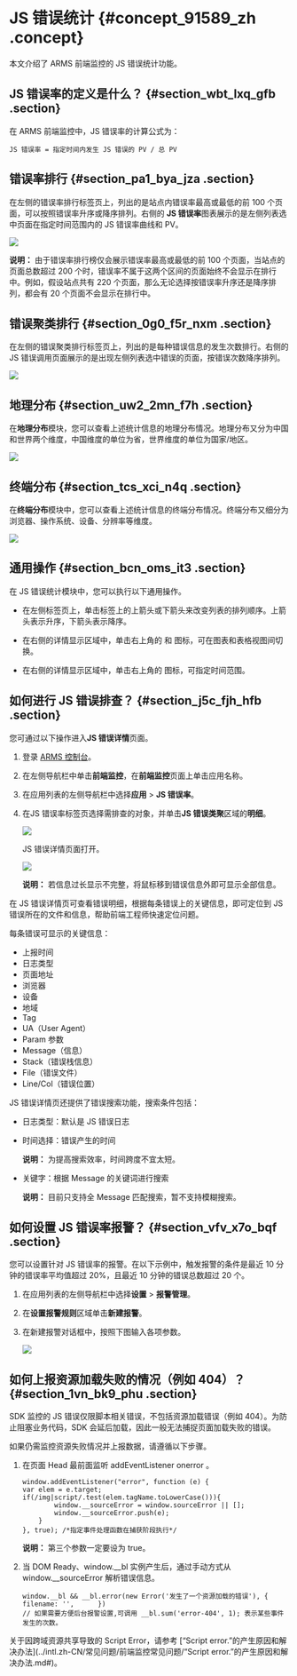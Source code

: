 # JS 错误统计 {#concept_91589_zh .concept}

本文介绍了 ARMS 前端监控的 JS 错误统计功能。

## JS 错误率的定义是什么？ {#section_wbt_lxq_gfb .section}

在 ARMS 前端监控中，JS 错误率的计算公式为：

``` {#codeblock_82j_rjz_t6h}
JS 错误率 = 指定时间内发生 JS 错误的 PV / 总 PV 
```

## 错误率排行 {#section_pa1_bya_jza .section}

在左侧的错误率排行标签页上，列出的是站点内错误率最高或最低的前 100 个页面，可以按照错误率升序或降序排列。右侧的 **JS 错误率**图表展示的是左侧列表选中页面在指定时间范围内的 JS 错误率曲线和 PV。

![](http://static-aliyun-doc.oss-cn-hangzhou.aliyuncs.com/assets/img/152274/156757440043633_zh-CN.png)

**说明：** 由于错误率排行榜仅会展示错误率最高或最低的前 100 个页面，当站点的页面总数超过 200 个时，错误率不属于这两个区间的页面始终不会显示在排行中。例如，假设站点共有 220 个页面，那么无论选择按错误率升序还是降序排列，都会有 20 个页面不会显示在排行中。

## 错误聚类排行 {#section_0g0_f5r_nxm .section}

在左侧的错误聚类排行标签页上，列出的是每种错误信息的发生次数排行。右侧的 JS 错误调用页面展示的是出现左侧列表选中错误的页面，按错误次数降序排列。

![](http://static-aliyun-doc.oss-cn-hangzhou.aliyuncs.com/assets/img/152274/156757440043634_zh-CN.png)

## 地理分布 {#section_uw2_2mn_f7h .section}

在**地理分布**模块，您可以查看上述统计信息的地理分布情况。地理分布又分为中国和世界两个维度，中国维度的单位为省，世界维度的单位为国家/地区。

![](http://static-aliyun-doc.oss-cn-hangzhou.aliyuncs.com/assets/img/152274/156757440043635_zh-CN.png)

## 终端分布 {#section_tcs_xci_n4q .section}

在**终端分布**模块中，您可以查看上述统计信息的终端分布情况。终端分布又细分为浏览器、操作系统、设备、分辨率等维度。

![](http://static-aliyun-doc.oss-cn-hangzhou.aliyuncs.com/assets/img/152274/156757440043638_zh-CN.png)

## 通用操作 {#section_bcn_oms_it3 .section}

在 JS 错误统计模块中，您可以执行以下通用操作。

-   在左侧标签页上，单击标签上的上箭头或下箭头来改变列表的排列顺序。上箭头表示升序，下箭头表示降序。
-   在右侧的详情显示区域中，单击右上角的 和 图标，可在图表和表格视图间切换。

-   在右侧的详情显示区域中，单击右上角的 图标，可指定时间范围。


## 如何进行 JS 错误排查？ {#section_j5c_fjh_hfb .section}

您可通过以下操作进入**JS 错误详情**页面。

1.  登录 [ARMS 控制台](https://arms-ap-southeast-1.console.aliyun.com/#/home)。
2.  在左侧导航栏中单击**前端监控**，在**前端监控**页面上单击应用名称。
3.  在应用列表的左侧导航栏中选择**应用** \> **JS 错误率**。
4.  在JS 错误率标签页选择需排查的对象，并单击**JS 错误类聚**区域的**明细**。

    ![](http://static-aliyun-doc.oss-cn-hangzhou.aliyuncs.com/assets/img/152274/156757440043646_zh-CN.png)

    JS 错误详情页面打开。

    ![](http://static-aliyun-doc.oss-cn-hangzhou.aliyuncs.com/assets/img/152274/156757440043647_zh-CN.png)

    **说明：** 若信息过长显示不完整，将鼠标移到错误信息外即可显示全部信息。


在 JS 错误详情页可查看错误明细，根据每条错误上的关键信息，即可定位到 JS 错误所在的文件和信息，帮助前端工程师快速定位问题。

每条错误可显示的关键信息：

-   上报时间
-   日志类型
-   页面地址
-   浏览器
-   设备
-   地域
-   Tag
-   UA（User Agent）
-   Param 参数
-   Message（信息）
-   Stack（错误栈信息）
-   File（错误文件）
-   Line/Col（错误位置）

JS 错误详情页还提供了错误搜索功能，搜索条件包括：

-   日志类型：默认是 JS 错误日志
-   时间选择：错误产生的时间

    **说明：** 为提高搜索效率，时间跨度不宜太短。

-   关键字：根据 Message 的关键词进行搜索

    **说明：** 目前只支持全 Message 匹配搜索，暂不支持模糊搜索。


## 如何设置 JS 错误率报警？ {#section_vfv_x7o_bqf .section}

您可以设置针对 JS 错误率的报警。在以下示例中，触发报警的条件是最近 10 分钟的错误率平均值超过 20%，且最近 10 分钟的错误总数超过 20 个。

1.  在应用列表的左侧导航栏中选择**设置** \> **报警管理**。
2.  在**设置报警规则**区域单击**新建报警**。
3.  在新建报警对话框中，按照下图输入各项参数。

    ![](http://static-aliyun-doc.oss-cn-hangzhou.aliyuncs.com/assets/img/152221/156757440043505_zh-CN.png)


## 如何上报资源加载失败的情况（例如 404）？ {#section_1vn_bk9_phu .section}

SDK 监控的 JS 错误仅限脚本相关错误，不包括资源加载错误（例如 404）。为防止阻塞业务代码，SDK 会延后加载，因此一般无法捕捉页面加载失败的错误。

如果仍需监控资源失败情况并上报数据，请遵循以下步骤。

1.  在页面 Head 最前面监听 addEventListener onerror 。

    ``` {#codeblock_mr5_q1m_zq0}
    window.addEventListener("error", function (e) {
    var elem = e.target;
    if(/img|script/.test(elem.tagName.toLowerCase())){
            window.__sourceError = window.sourceError || [];
            window.__sourceError.push(e);
        }
    }, true); /*指定事件处理函数在捕获阶段执行*/
    ```

    **说明：** 第三个参数一定要设为 true。

2.  当 DOM Ready、window.\_\_bl 实例产生后，通过手动方式从 window.\_\_sourceError 解析错误信息。

    ``` {#codeblock_tpx_yd4_35y}
    window.__bl && __bl.error(new Error('发生了一个资源加载的错误'), {       filename: '',      })
    // 如果需要方便后台报警设置,可调用 __bl.sum('error-404', 1); 表示某些事件发生的次数。
    ```


关于因跨域资源共享导致的 Script Error，请参考 [“Script error.”的产生原因和解决办法](../intl.zh-CN/常见问题/前端监控常见问题/“Script error.”的产生原因和解决办法.md#)。

